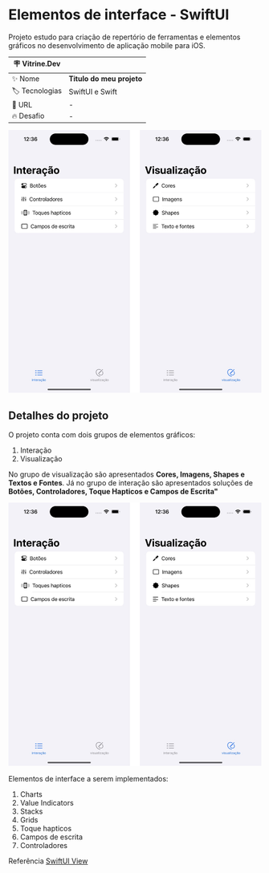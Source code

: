 # Elementos de interface - SwiftUI

Projeto estudo para criação de repertório de ferramentas e elementos gráficos no desenvolvimento de aplicação mobile para iOS.

| :placard: Vitrine.Dev |     |
| -------------  | --- |
| :sparkles: Nome        | **Titulo do meu projeto**
| :label: Tecnologias | SwiftUI e Swift
| :rocket: URL         | -
| :fire: Desafio     | -

<!-- Inserir imagem com a #vitrinedev ao final do link -->
![](https://github.com/leaodebrito/Elementos-de-interface---SwiftUI/blob/master/Imagens/Interfaces.jpg?raw=true#vitrinedev)



## Detalhes do projeto

O projeto conta com dois grupos de elementos gráficos:

1. Interação
2. Visualização

No grupo de visualização são apresentados **Cores, Imagens, Shapes e Textos e Fontes**. Já no grupo de interação são apresentados soluções de **Botões, Controladores, Toque Hapticos e Campos de Escrita"**

![Interação e Visualização](https://github.com/leaodebrito/Elementos-de-interface---SwiftUI/blob/master/Imagens/Interfaces.jpg?raw=true)


Elementos de interface a serem implementados:
1. Charts
2. Value Indicators
3. Stacks
4. Grids
5. Toque hapticos
6. Campos de escrita
7. Controladores

Referência [SwiftUI View](https://developer.apple.com/documentation/widgetkit/swiftui-views)
